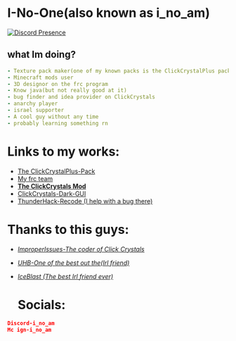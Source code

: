 # I-No-One(also known as i_no_am)
[![Discord Presence](https://lanyard.cnrad.dev/api/1051897115447660697?bg=007519&showDisplayName=true&borderRadius=55px&idleMessage=Support%20Israel!&theme=dark&hideTimestamp=true)](https://discord.com/users/1051897115447660697)

## what Im doing?
```yml
- Texture pack maker(one of my known packs is the ClickCrystalPlus pack)
- Minecraft mods user
- 3D designor on the frc program
- Know java(but not really good at it)
- bug finder and idea provider on ClickCrystals
- anarchy player
- israel supporter
- A cool guy without any time
- probably learning something rn
```
# Links to my works:
- [The ClickCrystalPlus-Pack](https://modrinth.com/resourcepack/clickcrystalplus-pack)
- [My frc team](https://excaliburfrc.github.io/)
- [**The ClickCrystals Mod**](https://github.com/ItziSpyder/ClickCrystals)
- [ClickCrystals-Dark-GUI](https://github.com/I-No-oNe/ClickCrystals-Dark-GUI)
- [ThunderHack-Recode (I help with a bug there)](https://github.com/Pan4ur/ThunderHack-Recode)
# Thanks to this guys:
-  [*ImproperIssues-The coder of Click Crystals*](https://github.com/ItziSpyder)
- [*UHB-One of the best out the(Irl friend)*](https://github.com/hb217)
- [*IceBlast (The best Irl friend ever)*](https://discord.com/users/918580693360050206)
  
  # Socials:
```json
Discord-i_no_am
Mc ign-i_no_am
```  


